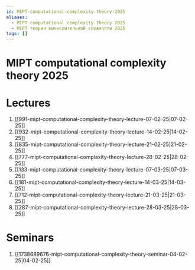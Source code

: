 ```yaml
---
id: MIPT-computational-complexity-theory-2025
aliases:
  - MIPT computational complexity theory 2025
  - MIPT теория вычислительной сложности 2025
tags: []
---
```


# MIPT computational complexity theory 2025
# Lectures
1. [[991-mipt-computational-complexity-theory-lecture-07-02-25|07-02-25]]
2. [[932-mipt-computational-complexity-theory-lecture-14-02-25|14-02-25]]
3. [[835-mipt-computational-complexity-theory-lecture-21-02-25|21-02-25]]
4. [[777-mipt-computational-complexity-theory-lecture-28-02-25|28-02-25]]
5. [[133-mipt-computational-complexity-theory-lecture-07-03-25|07-03-25]]
6. [[181-mipt-computational-complexity-theory-lecture-14-03-25|14-03-25]]
7. [[712-mipt-computational-complexity-theory-lecture-21-03-25|21-03-25]]
8. [[287-mipt-computational-complexity-theory-lecture-28-03-25|28-03-25]]

# Seminars
1. [[1738689676-mipt-computational-complexity-theory-seminar-04-02-25|04-02-25]]

